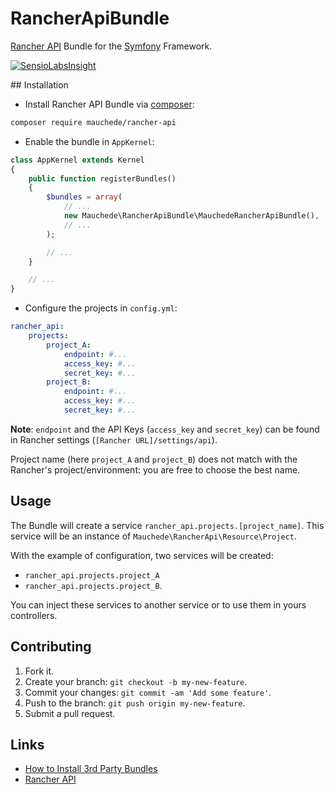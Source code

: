 # RancherApiBundle

[Rancher API](http://github.com/mauchede/rancher-api) Bundle for the [Symfony](http://symfony.com/) Framework.

[![SensioLabsInsight](https://insight.sensiolabs.com/projects/d7b10c15-f24e-4519-91b8-94c07cbab88c/big.png)](https://insight.sensiolabs.com/projects/d7b10c15-f24e-4519-91b8-94c07cbab88c)

## Installation

* Install Rancher API Bundle via [composer](https://getcomposer.org/):

```bash
composer require mauchede/rancher-api
```

* Enable the bundle in `AppKernel`:

```php
class AppKernel extends Kernel
{
    public function registerBundles()
    {
        $bundles = array(
            // ...
            new Mauchede\RancherApiBundle\MauchedeRancherApiBundle(),
            // ...
        );

        // ...
    }

    // ...
}
```

* Configure the projects in `config.yml`:

```yaml
rancher_api:
    projects:
        project_A:
            endpoint: #...
            access_key: #...
            secret_key: #...
        project_B:
            endpoint: #...
            access_key: #...
            secret_key: #...
```

__Note__: `endpoint` and the API Keys (`access_key` and `secret_key`) can be found in Rancher settings (`[Rancher URL]/settings/api`).

Project name (here `project_A` and `project_B`) does not match with the Rancher's project/environment: you are free to choose the best name.

## Usage

The Bundle will create a service `rancher_api.projects.[project_name]`. This service will be an instance of `Mauchede\RancherApi\Resource\Project`.

With the example of configuration, two services will be created:
* `rancher_api.projects.project_A`
* `rancher_api.projects.project_B`.

You can inject these services to another service or to use them in yours controllers.

## Contributing

1. Fork it.
2. Create your branch: `git checkout -b my-new-feature`.
3. Commit your changes: `git commit -am 'Add some feature'`.
4. Push to the branch: `git push origin my-new-feature`.
5. Submit a pull request.

## Links

* [How to Install 3rd Party Bundles](http://symfony.com/doc/current/cookbook/bundles/installation.html)
* [Rancher API](http://github.com/mauchede/rancher-api)
